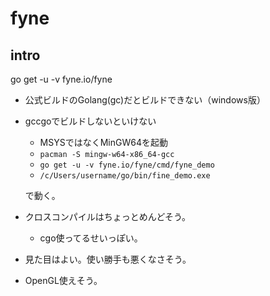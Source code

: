 # fyne

## intro
go get -u -v fyne.io/fyne

* 公式ビルドのGolang(gc)だとビルドできない（windows版）
* gccgoでビルドしないといけない
	* MSYSではなくMinGW64を起動
	* `pacman -S mingw-w64-x86_64-gcc`
	* `go get -u -v fyne.io/fyne/cmd/fyne_demo`
	* `/c/Users/username/go/bin/fine_demo.exe`

	で動く。
* クロスコンパイルはちょっとめんどそう。
	* cgo使ってるせいっぽい。
* 見た目はよい。使い勝手も悪くなさそう。
* OpenGL使えそう。
